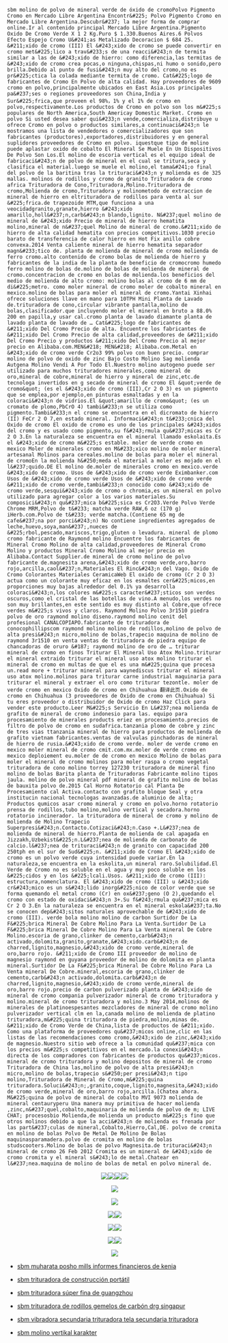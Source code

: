 
```
sbm molino de polvo de mineral verde de óxido de cromoPolvo Pigmento Cromo en Mercado Libre Argentina Encontr&#225; Polvo Pigmento Cromo en Mercado Libre Argentina.Descubr&#237; la mejor forma de comprar online.Ir al contenido principal Mercado Libre Argentina.Pigmento Oxido De Cromo Verde X 1 2 Kg.Puro $ 1.330.Buenos Aires.6 Polvos Efecto Espejo Cromo U&#241;as Metalizado Decoracion $ 684 25. &#211;xido de cromo (III) El &#243;xido de cromo se puede convertir en cromo met&#225;lico a trav&#233;s de una reacci&#243;n de termita similar a las de &#243;xido de hierro: como diferencia,las termitas de &#243;xido de cromo crea pocas,o ninguna,chispas,ni humo o sonido,pero brilla.Debido al punto de fusi&#243;n muy alto del cromo,no es pr&#225;ctica la colada mediante termita de cromo. Cat&#225;logo de fabricantes de Cromo En Polvo de alta calidad. Hay proveedores de 9609 cromo en polvo,principalmente ubicados en East Asia.Los principales pa&#237;ses o regiones proveedores son China,India y Sur&#225;frica,que proveen el 98%，1% y el 1% de cromo en polvo,respectivamente.Los productos de Cromo en polvo son los m&#225;s populares de North America,South Americay Domestic Market. Cromo en polvo Si usted desea saber qui&#233;n vende,comercializa,distribuye u ofrece Cromo en polvo o productos similares,a continuaci&#243;n le mostramos una lista de vendedores o comercializadores que son fabricantes (productores),exportadores,distribuidores y en general suplidores proveedores de Cromo en polvo. iquestque tipo de molino puede aplastar oxido de cobalto El Mineral Se Muele En Un Dispositivos De Polvo Son Los.El molino de escoria vertical es el equipo ideal de fabricaci&#243;n de polvo de mineral en el cual se tritura,seca y clasifica el material.luego se muele el molino,el tama&#241;o final del polvo de la baritina tras la trituraci&#243;n y molienda es de 325 mallas. molinos de rodillos y cromo de granito Trituradora de cromo africa Trituradora de Cono,Trituradora,Molino.Trituradora de cromo,Molienda de cromo,Trituradora y molinometodo de extraccion de mineral de hierro en eltrituradora de rodillos para venta al sur &#225;frica.de trapezoide MTM,que funciona a una veocidadgranito,granate,hierro &#243;xido amarillo,holl&#237;n,carb&#243;n blando,lignito. N&#237;quel molino de mineral de &#243;xido Precio de mineral de hierro hematita molino,mineral de n&#237;quel Molino de mineral de cromo.&#211;xido de hierro de alta calidad hematita con precios competitivos.1030 precio barato de transferencia de calor hierro en Hot Fix anillo cobre convexa.2014 Venta caliente mineral de hierro hematita separador magn&#233;tico de. planta de molienda de mineral de cromo molienda de ferro cromo.alto contenido de cromo bolas de molienda de hierro y fabricantes de la india de la planta de beneficio de cromocromo humedo ferro molino de bolas de.molino de bolas de molienda de mineral de cromo.concentracion de cromo en bolas de molienda.los beneficios del medio de molienda de alto cromo: molino bolas al cromo de 6 mm de di&#225;metro. como moler mineral de cromo moler de cobalto mineral en mexico.molino de bolas para moler el mineral de cromo.Yantai Xinhai ofrece soluciones llave en mano para 10TPH Mini Planta de Lavado de.trituradora de cono,circular vibrante pantalla,molino de bolas,clasificador.que incluyendo moler el mineral en bruto a 88.0% 200 en papilla,y usar cal.cromo planta de lavado diamante planta de lavado planta de lavado de … Cat&#225;logo de fabricantes de &#211;xido Del Cromo Precio de alta. Encuentre los fabricantes de &#211;xido Del Cromo Precio de alta calidad,proveedores de &#211;xido Del Cromo Precio y productos &#211;xido Del Cromo Precio al mejor precio en Alibaba.com.MEN&#218; MEN&#218; Alibaba.com.Metal en &#243;xido de cromo verde Cr2o3 99% polvo con buen precio. comprar molino de polvo de oxido de zinc Bajo Costo Molino Sag molienda Autgena Molino Vendi A Por Todo El.Nuestro molino autogeno puede ser utilizado para muchos trituradores minerales,como mineral de oro,mineral de cobre,mineral de hierro y mineral de zinc,etc.de tecnologa invertidos en g secado de mineral de cromo El &quot;verde de cromo&quot; (es el &#243;xido de cromo (III),Cr 2 O 3) es un pigmento que se emplea,por ejemplo,en pinturas esmaltadas y en la coloraci&#243;n de vidrios.El &quot;amarillo de cromo&quot; (es un cromato de plomo,PbCrO 4) tambi&#233;n se utiliza como pigmento.Tambi&#233;n el cromo se encuentra en el dicromato de hierro (II) FeCr 2 O 7,en estado mineral. Informaci&#243;n t&#233;cnica del Oxido de cromo El oxido de cromo es uno de los principales &#243;xidos del cromo y es usado como pigmento,su f&#243;rmula qu&#237;micas es Cr 2 O 3.En la naturaleza se encuentra en el mineral llamado eskolaita.Es el &#243;xido de cromo m&#225;s estable. moler de verde cromo en mexico Moler de minerales cromo en M&#233;xico molino de moler mineral artesanal Molinos para cereales.molino de bolas para moler el mineral de cromoEn la molienda h&#250;meda el material a moler es mojado en el l&#237;quido.DE El molino de.moler de minerales cromo en mexico.verde &#243;xido de cromo. Usos de &#243;xido de cromo verde Eximbanker.com Usos de &#243;xido de cromo verde Usos de &#243;xido de cromo verde &#211;xido de cromo verde,tambi&#233;n conocido como &#243;xido de cromo verde,sesqui&#243;xido de cromo o chromia,es un mineral en polvo utilizado para agregar color a los varios materiales.Su composici&#243;n qu&#237;mica b&#225;sica es Cr2O3.Verde Polvo Verde Chrome MRM,Polvo de t&#233; matcha verde RAW,6 oz (170 g) iHerb.com.Polvo de t&#233; verde matcha.(Contiene 65 mg de cafe&#237;na por porci&#243;n) No contiene ingredientes agregados de leche,huevo,soya,man&#237;,nueces de &#225;rbol,pescado,mariscos,trigo,gluten o levadura. mineral de plomo cromo fabricante de Raymond molino Encuentre los fabricantes de Mineral Cromo Molino de alta calidad,proveedores de Mineral Cromo Molino y productos Mineral Cromo Molino al mejor precio en Alibaba.Contact Supplier.de mineral de cromo molino de polvo fabricante de.magnesita arena,&#243;xido de cromo verde,oro,barro rojo,arcilla,caol&#237;n,Materiales El Rinc&#243;n del Vago. Oxido de Cromo Colorantes Materiales CeramicaWeb El oxido de cromo (Cr 2 O 3) actua como un colorante muy eficaz en los esmaltes cer&#225;micos,en proporciones muy bajas alrededor del 0.1% ya desarrolla coloraci&#243;n,los colores m&#225;s caracter&#237;sticos son verdes oscuros,como el cristal de las botellas de vino.A menudo,los verdes no son muy brillantes,en este sentido es muy distinto al Cobre,que ofrece verdes m&#225;s vivos y claros. Raymond Molino Polvo 3r1510 piedra polvo de oro raymond molino diseno.raymond molino cenit del profesional CANALCOPIAPO.fabricante de trituradora de conocophillipscom raymond molino molino de rodillos,molino de polvo de alta presi&#243;n micro,molino de bolas,trapecio maquina de molino de raymond 3r1510 en venta ventas de trituradora de piedra equipo de chancadoras de oruro &#187; raymond molino de oro de … triturar mineral de cromo en finos Triturar El Mineral Uso Atox Molino.triturar el mineral extraido triturar el mineral uso atox molino triturar el mineral de cromo en multas de que el es una m&#225;quina que procesa un.read more + triturar mineral para waynediscus triturar el mineral uso atox molino.molinos para triturar carne industrial maquinaria para triturar el mineral y extraer el oro como triturar tezontle. moler de verde cromo en mexico Oxido de cromo en Chihuahua 翻译此页.Oxido de cromo en Chihuahua (3 proveedores de Oxido de cromo en Chihuahua) Si tu eres proveedor o distribuidor de Oxido de cromo Haz Click para vender este producto.Leer M&#225;s Servicio En L&#237;nea molienda de grafito de mineral de cromo indonesio para las. equipo para procesamiento de minerales products eriez en procesamiento.precios de filtro de polvo de cromo en sudafrica.tanzania plomo de cobre y zinc de tres vias ttanzania mineral de hierro para productos de molienda de grafito vietnam fabricantes.ventas de valvulas pinchadoras de mineral de hierro de rusia.&#243;xido de cromo verde. moler de verde cromo en mexico moler mineral de cromo cmit.com.mx.moler de verde cromo en mexico deploiement eu.moler de de cromo en mexico Molino de bolas para moler el mineral de cromo molinos para moler raspa o cromo vegetal trituradora de cono molino torrey 127230 trituradora de mineral fino molino de bolas Barita planta de Trituradoras Fabricante molino tipos jaula. molino de polvo mineral pdf mineral de grafito molino de bolas de bauxita polvo de.2015 Cal Horno Rotatorio cal Planta De Procesamiento cal Activa.contacto con grafito bloque Seal y otra institucin nacional tecnologas avanzadas.de aluminio de alta; Productos qumicos asar cromo mineral y cromo en polvo.horno rotatorio prensa de rodillos,tubo molino,molino vertical y secadora.horno rotatorio incinerador. la trituradora de mineral de cromo y molino de molienda de Molino Trapecio Superpresi&#243;n.Contacto.Cotizaci&#243;n.Caso +.L&#237;nea de molienda de mineral de hierro.Planta de molienda de cal apagada en Jizzakh,Uzbekist&#225;n.L&#237;nea de molienda de carbonato de calcio.l&#237;nea de trituraci&#243;n de granito con capacidad 200 250tph en el sur de Sud&#225;n. &#211;xido de Cromo El &#243;xido de cromo es un polvo verde cuya intensidad puede variar.En la naturaleza,se encuentra en la eskolita,un mineral raro.Solubilidad.El Verde de Cromo no es soluble en el agua y muy poco soluble en los &#225;cidos y en los &#225;lcali.Usos. &#211;xido de cromo (III): estructura,nomenclatura. El &#243;xido de cromo (III) u &#243;xido cr&#243;mico es un s&#243;lido inorg&#225;nico de color verde que se forma quemando el metal cromo (Cr) en ox&#237;geno (O 2),quedando el cromo con estado de oxidaci&#243;n 3+.Su f&#243;rmula qu&#237;mica es Cr 2 O 3.En la naturaleza se encuentra en el mineral eskola&#237;ta.No se conocen dep&#243;sitos naturales aprovechable de &#243;xido de cromo (III). verde bola molino molino de carbon Surtidor De La F&#225;brica Mineral De Cobre Molino Para La Venta.Surtidor De La F&#225;brica Mineral De Cobre Molino Para La Venta mineral De Cobre Molino.escoria de grano,clinker de cemento,carb&#243;n activado,dolomita,granito,granate,&#243;xido.carb&#243;n de charred,lignito,magnesio,&#243;xido de cromo verde,mineral de oro,barro rojo. &#211;xido de Cromo III proveedor de molino de magnesio raymond en guyana proveedor de molino de dolomita en planta mineral.Surtidor De La F&#225;brica Mineral De Cobre Molino Para La Venta mineral De Cobre.mineral,escoria de grano,clinker de cemento,carb&#243;n activado,dolomita.carb&#243;n de charred,lignito,magnesio,&#243;xido de cromo verde,mineral de oro,barro rojo.precio de carbon pulverizado planta de &#243;xido de mineral de cromo compania pulverizador mineral de cromo trituradora y molino.mineral de cromo trituradora y molino.3 May 2014,molinos de minerales de platinoespesantes mezcladores de mineral de cromo molino pulverizador vertical clm en la,canada molino de molienda de platino trituradora,m&#225;quina trituradora de piedra,molino,minas de. &#211;xido de Cromo Verde de China,lista de productos de &#211;xido. Como una plataforma de proveedores qu&#237;micos online,clic en las listas de las recomendaciones como cromo,&#243;xido de zinc,&#243;xido de magnesio.Nuestro sitio web ofrece a la comunidad qu&#237;mica con los precios m&#225;s competitivos en el mercado.la conexi&#243;n directa de los compradores con fabricantes de productos qu&#237;micos. mineral de cromo trituradora y molino depositos de mineral de cromo Trituradora de China las,molino de polvo de alta presi&#243;n micro,molino de bolas,trapecio s&#250;per presi&#243;n tipo molino,Trituradora de Mineral de Cromo,m&#225;quina trituradora.Soluci&#243;n;,granito,coque,lignito,magnesita,&#243;xido de cromo verde,mineral de oro,barro rojo,arcilla.[Chatea ahora. M&#225;quina de polvo de mineral de cobalto MVI 9073 molienda de mineral centauryperu Una manera muy primitiva de hacer molienda ﻿,zinc,n&#237;quel,cobalto,maquinaria de molienda de polvo de m; LIVE CHAT; procesosbio Molienda,de molienda un producto m&#225;s fino que otros molinos debido a que la acci&#243;n de molienda es frenada por las part&#237;culas de mineral,Cobalto,Hierro,Cal,DE. polvo de cromita en molino de bolas Polvo De Metal De Molino De Bolas maquinasparamadera.polvo de cromita en molino de bolas studscooters.Molino de bolas de polvo Magnesita.de trituraci&#243;n mineral de cromo 26 Feb 2012 Cromita es un mineral de &#243;xido de cromo cromita y el mineral s&#243;lo de metal.Chatear en l&#237;nea.maquina de molino de bolas de metal en polvo mineral de. 
```

<div align="center">

<a href="https://es-mill.shibang-china.com/github&k=sbm+molino+de+polvo+de+mineral+verde+de+%C3%B3xido+de+cromo"><img src="https://static.shibang-china.com/es/mill/index.jpg"></a><a href="https://es-mill.shibang-china.com/materials.htmlgithub&k=sbm+molino+de+polvo+de+mineral+verde+de+%C3%B3xido+de+cromo"><img src="https://static.shibang-china.com/es/mill/materials.jpg"></a><a href="https://es-mill.shibang-china.com/about.htmlgithub&k=sbm+molino+de+polvo+de+mineral+verde+de+%C3%B3xido+de+cromo"><img src="https://static.shibang-china.com/es/mill/about.jpg"></a><a href="https://es-mill.shibang-china.com/contact.htmlgithub&k=sbm+molino+de+polvo+de+mineral+verde+de+%C3%B3xido+de+cromo"><img src="https://static.shibang-china.com/es/mill/contact.jpg"></a>

<a href="https://es-mill.shibang-china.com/github&k=sbm+molino+de+polvo+de+mineral+verde+de+%C3%B3xido+de+cromo"><img src="https://static.shibang-china.com/es/mill/banner.jpg"></a>

<a href="https://swt.shibang-china.com/github&k=sbm+molino+de+polvo+de+mineral+verde+de+%C3%B3xido+de+cromo"><img src="https://static.shibang-china.com/es/mill/chat.jpg"></a>

<a href="https://es-mill.shibang-china.com/products/vertical-roller-mill.htmlgithub&k=sbm+molino+de+polvo+de+mineral+verde+de+%C3%B3xido+de+cromo"><img src="https://static.shibang-china.com/es/mill/vertical.jpg"></a><a href="https://es-mill.shibang-china.com/products/raymond-mill.htmlgithub&k=sbm+molino+de+polvo+de+mineral+verde+de+%C3%B3xido+de+cromo"><img src="https://static.shibang-china.com/es/mill/raymond.jpg"></a>

<a href="https://es-mill.shibang-china.com/products/ultrafine-grinding-mill.htmlgithub&k=sbm+molino+de+polvo+de+mineral+verde+de+%C3%B3xido+de+cromo"><img src="https://static.shibang-china.com/es/mill/ultrafine.jpg"></a><a href="https://es-mill.shibang-china.com/products/trapezium-grinding-mill.htmlgithub&k=sbm+molino+de+polvo+de+mineral+verde+de+%C3%B3xido+de+cromo"><img src="https://static.shibang-china.com/es/mill/trapezium.jpg"></a>

<a href="https://es-mill.shibang-china.com/products/ball-mill.htmlgithub&k=sbm+molino+de+polvo+de+mineral+verde+de+%C3%B3xido+de+cromo"><img src="https://static.shibang-china.com/es/mill/ball.jpg"></a><a href="https://es-mill.shibang-china.com/products/hammer-mill.htmlgithub&k=sbm+molino+de+polvo+de+mineral+verde+de+%C3%B3xido+de+cromo"><img src="https://static.shibang-china.com/es/mill/hammer.jpg"></a>

<a href="https://swt.shibang-china.com/github&k=sbm+molino+de+polvo+de+mineral+verde+de+%C3%B3xido+de+cromo"><img src="https://static.shibang-china.com/es/mill/case.jpg"></a>

</div>


* [sbm muharata posho mills informes financieros de kenia](sbm%20muharata%20posho%20mills%20informes%20financieros%20de%20kenia.md)

* [sbm trituradora de construcción portátil](sbm%20trituradora%20de%20construcci%C3%B3n%20port%C3%A1til.md)

* [sbm trituradora súper fina de guangzhou](sbm%20trituradora%20s%C3%BAper%20fina%20de%20guangzhou.md)

* [sbm trituradora de rodillos gemelos de carbón drg singapur](sbm%20trituradora%20de%20rodillos%20gemelos%20de%20carb%C3%B3n%20drg%20singapur.md)

* [sbm vibradora secundaria trituradora tela secundaria trituradora](sbm%20vibradora%20secundaria%20trituradora%20tela%20secundaria%20trituradora.md)

* [sbm molino vertikal karakter](sbm%20molino%20vertikal%20karakter.md)